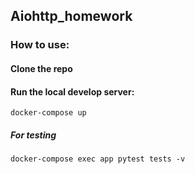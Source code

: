 ## Aiohttp_homework



### How to use:

#### Clone the repo
    


#### Run the local develop server:

    docker-compose up
    


##### For testing 
    
    docker-compose exec app pytest tests -v

